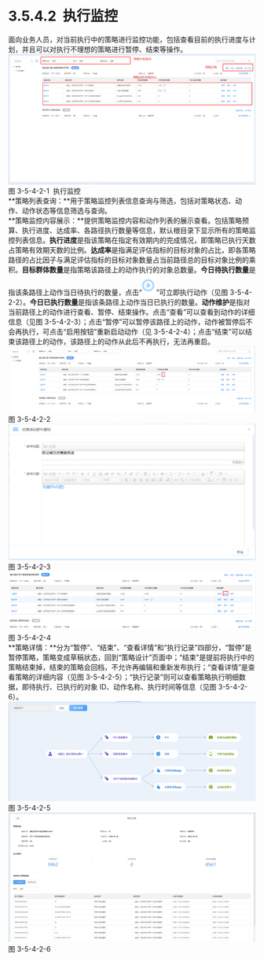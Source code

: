 # 3.5.4.2  执行监控

面向业务人员，对当前执行中的策略进行监控功能，包括查看目前的执行进度与计划，并且可以对执行不理想的策略进行暂停、结束等操作。<br />![](<../../assets/images/(296).png#height=217&width=414>)<br />图 3-5-4-2-1  执行监控<br />**策略列表查询：**用于策略监控列表信息查询与筛选，包括对策略状态、动作、动作状态等信息筛选与查询。<br />**策略监控内容展示：**提供策略监控内容和动作列表的展示查看。包括策略预算、执行进度、达成率、各路径执行数量等信息，默认根目录下显示所有的策略监控列表信息。**执行进度**是指该策略在指定有效期内的完成情况，即策略已执行天数占策略有效期天数的比例。**达成率**是指满足评估指标的目标对象的占比，即各策略路径的占比因子与满足评估指标的目标对象数量占当前路径总的目标对象比例的乘积。**目标群体数量**是指策略该路径上的动作执行的对象总数量。**今日待执行数量**是指该条路径上动作当日待执行的数量，点击“![](<../../assets/images/(297).png#height=21&width=14>)”可立即执行动作（见图 3-5-4-2-2）。**今日已执行数量**是指该条路径上动作当日已执行的数量。**动作维护**是指对当前路径上的动作进行查看、暂停、结束操作。点击“查看”可以查看到动作的详细信息（见图 3-5-4-2-3）；点击“暂停”可以暂停该路径上的动作，动作被暂停后不会再执行，可点击“启用按钮”重新启动动作（见 3-5-4-2-4）；点击“结束”可以结束该路径上的动作，该路径上的动作从此后不再执行，无法再重启。<br />![](<../../assets/images/(298).png#height=111&width=414>)<br />图 3-5-4-2-2<br />![](<../../assets/images/(299).png#height=228&width=415>)<br />图 3-5-4-2-3<br />![](<../../assets/images/(300).png#height=99&width=416>)<br />图 3-5-4-2-4<br />**策略详情：**分为“暂停”、“结束”、“查看详情”和“执行记录”四部分，“暂停”是暂停策略，策略变成草稿状态，回到“策略设计”页面中；“结束”是提前将执行中的策略结束掉，结束的策略会回档，不允许再编辑和重新发布执行；“查看详情”是查看策略的详细内容（见图 3-5-4-2-5）；“执行记录”则可以查看策略执行明细数据，即待执行、已执行的对象 ID、动作名称、执行时间等信息（见图 3-5-4-2-6）。<br />![](<../../assets/images/(301).png#height=168&width=415>)<br />图 3-5-4-2-5<br />![](<../../assets/images/(302).png#height=217&width=416>)<br />图 3-5-4-2-6
<a name="emXKW"></a>